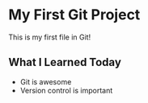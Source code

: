 # My First Git Project


This is my first file in Git!

## What I Learned Today
- Git is awesome
- Version control is important
